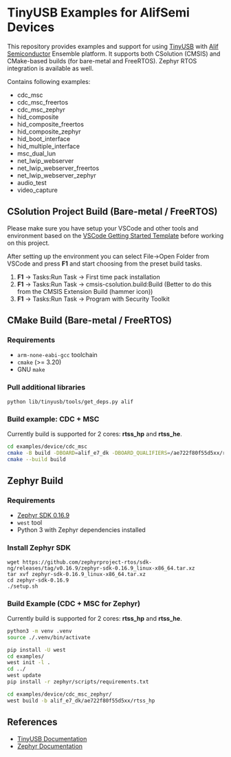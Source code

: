 # TinyUSB Examples for AlifSemi Devices 

This repository provides examples and support for using [TinyUSB](https://github.com/hathach/tinyusb) with [Alif Semiconductor](https://www.alifsemi.com) Ensemble platform. It supports both CSolution (CMSIS) and CMake-based builds (for bare-metal and FreeRTOS). Zephyr RTOS integration is available as well.

Contains following examples:
* cdc_msc
* cdc_msc_freertos
* cdc_msc_zephyr
* hid_composite
* hid_composite_freertos
* hid_composite_zephyr
* hid_boot_interface
* hid_multiple_interface
* msc_dual_lun
* net_lwip_webserver
* net_lwip_webserver_freertos
* net_lwip_webserver_zephyr
* audio_test
* video_capture

## CSolution Project Build (Bare-metal / FreeRTOS)

Please make sure you have setup your VSCode and other tools and environment based on the [VSCode Getting Started Template](https://github.com/alifsemi/alif_vscode-template) before working on this project.

After setting up the environment you can select File&rarr;Open Folder from VSCode and press **F1** and start choosing from the preset build tasks.
1. **F1** &rarr; Tasks:Run Task &rarr; First time pack installation
2. **F1** &rarr; Tasks:Run Task &rarr; cmsis-csolution.build:Build (Better to do this from the CMSIS Extension Build (hammer icon))
3. **F1** &rarr; Tasks:Run Task &rarr; Program with Security Toolkit


## CMake Build (Bare-metal / FreeRTOS)

### Requirements

- `arm-none-eabi-gcc` toolchain
- `cmake` (>= 3.20)
- GNU `make`

### Pull additional libraries
`python lib/tinyusb/tools/get_deps.py alif`

### Build example: CDC + MSC

Currently build is supported for 2 cores: **rtss_hp** and **rtss_he**.

```bash
cd examples/device/cdc_msc
cmake -B build -DBOARD=alif_e7_dk -DBOARD_QUALIFIERS=/ae722f80f55d5xx/rtss_hp
cmake --build build
```

## Zephyr Build

### Requirements

- [Zephyr SDK 0.16.9](https://github.com/zephyrproject-rtos/sdk-ng/releases/tag/v0.16.9)
- `west` tool
- Python 3 with Zephyr dependencies installed

### Install Zephyr SDK
```cd ~
wget https://github.com/zephyrproject-rtos/sdk-ng/releases/tag/v0.16.9/zephyr-sdk-0.16.9_linux-x86_64.tar.xz
tar xvf zephyr-sdk-0.16.9_linux-x86_64.tar.xz
cd zephyr-sdk-0.16.9
./setup.sh
```

### Build Example (CDC + MSC for Zephyr)

Currently build is supported for 2 cores: **rtss_hp** and **rtss_he**.

```bash
python3 -m venv .venv
source ./.venv/bin/activate

pip install -U west
cd examples/
west init -l .
cd ../
west update
pip install -r zephyr/scripts/requirements.txt

cd examples/device/cdc_msc_zephyr/
west build -b alif_e7_dk/ae722f80f55d5xx/rtss_hp
```

## References

- [TinyUSB Documentation](https://docs.tinyusb.org)
- [Zephyr Documentation](https://docs.zephyrproject.org)

